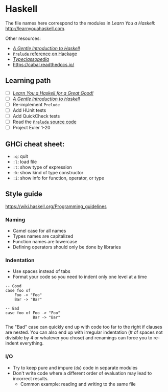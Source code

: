 # Haskell

The file names here correspond to the modules in *Learn You a Haskell*: <http://learnyouahaskell.com>.

Other resources:
- [*A Gentle Introduction to Haskell*](https://www.haskell.org/tutorial/index.html)
- [`Prelude` reference on Hackage](https://hackage.haskell.org/package/base-4.14.0.0/docs/Prelude.html)
- [*Typeclassopedia*](https://wiki.haskell.org/Typeclassopedia)
- https://cabal.readthedocs.io/

## Learning path

- [ ] [*Learn You a Haskell for a Great Good!*](http://learnyouahaskell.com)
- [ ] [*A Gentle Introduction to Haskell*](https://www.haskell.org/tutorial/index.html)
- [ ] Re-implement `Prelude`
- [ ] Add HUnit tests
- [ ] Add QuickCheck tests
- [ ] Read the [`Prelude` source code](https://www.haskell.org/onlinereport/standard-prelude.html)
- [ ] Project Euler 1-20

## GHCi cheat sheet:

- `:q`: quit
- `:l`: load file
- `:t`: show type of expression
- `:k`: show kind of type constructor
- `:i`: show info for function, operator, or type

## Style guide

<https://wiki.haskell.org/Programming_guidelines>

### Naming
- Camel case for all names
- Types names are capitalized
- Function names are lowercase
- Defining operators should only be done by libraries

### Indentation
- Use spaces instead of tabs
- Format your code so you need to indent only one level at a time

```
-- Good
case foo of
    Foo -> "Foo"
    Bar -> "Bar"

-- Bad
case foo of Foo -> "Foo"
            Bar -> "Bar"
```

The "Bad" case can quickly end up with code too far to the right if clauses are nested.
You can also end up with irregular indentation (# of spaces not divisible by 4 or whatever you chose) and renamings can force you to re-indent everything.

### I/O
- Try to keep pure and impure (`do`) code in separate modules
- Don't write code where a different order of evaluation may lead to incorrect results.
    - Common example: reading and writing to the same file